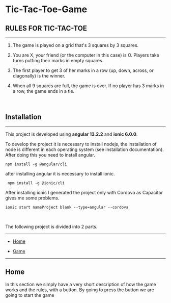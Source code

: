 # Tic-Tac-Toe-Game

## RULES FOR TIC-TAC-TOE

<hr>

1. The game is played on a grid that's 3 squares by 3 squares.

2. You are X, your friend (or the computer in this case) is O. Players take turns putting their marks in empty squares.

3. The first player to get 3 of her marks in a row (up, down, across, or diagonally) is the winner.

4. When all 9 squares are full, the game is over. If no player has 3 marks in a row, the game ends in a tie.

<br>

## Installation

<hr>

This project is developed using **angular 13.2.2** and **ionic 6.0.0**.

To develop the project it is necessary to install nodejs, the installation of node is different in each operating system (see installation documentation).
After doing this you need to install angular.

`npm install -g @angular/cli`

after installing angular it is necessary to install ionic.

` npm install -g @ionic/cli`

After installing ionic I generated the project only with Cordova as Capacitor gives me some problems.

`ionic start nameProject blank --type=angular --cordova`

<br>


The following project is divided into 2 parts.

<hr>

- [Home](#home)

- [Game](#game)

<hr>

## Home



In this section we simply have a very short description of how the game works and the rules, with a button. By going to press the button we are going to start the game
